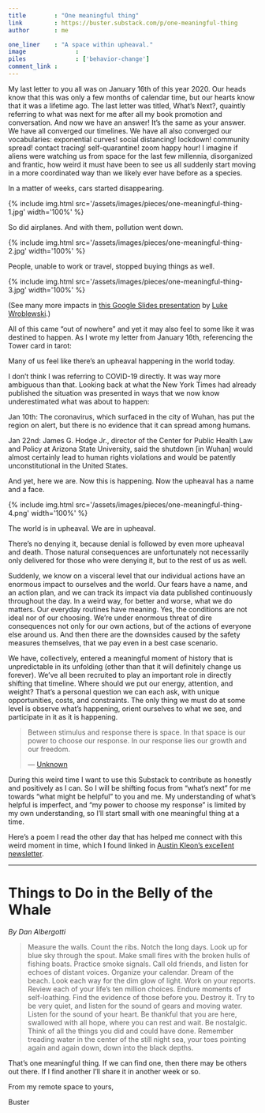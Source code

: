 ```yaml
---
title        : "One meaningful thing"
link         : https://buster.substack.com/p/one-meaningful-thing
author       : me

one_liner    : "A space within upheaval."
image			   : 
piles			   : ['behavior-change']
comment_link : 
---
```


My last letter to you all was on January 16th of this year 2020. Our heads know that this was only a few months of calendar time, but our hearts know that it was a lifetime ago. The last letter was titled, What’s Next?, quaintly referring to what was next for me after all my book promotion and conversation. And now we have an answer! It’s the same as your answer. We have all converged our timelines. We have all also converged our vocabularies: exponential curves! social distancing! lockdown! community spread! contact tracing! self-quarantine! zoom happy hour! I imagine if aliens were watching us from space for the last few millennia, disorganized and frantic, how weird it must have been to see us all suddenly start moving in a more coordinated way than we likely ever have before as a species.

In a matter of weeks, cars started disappearing.

{% include img.html src='/assets/images/pieces/one-meaningful-thing-1.jpg' width='100%' %}

So did airplanes. And with them, pollution went down.

{% include img.html src='/assets/images/pieces/one-meaningful-thing-2.jpg' width='100%' %}

People, unable to work or travel, stopped buying things as well.

{% include img.html src='/assets/images/pieces/one-meaningful-thing-3.jpg' width='100%' %}

(See many more impacts in [this Google Slides presentation](https://docs.google.com/presentation/d/e/2PACX-1vTg9n7VMzj8RqHqPImPHY3oiVjDLFHJRfYJADZh51fddM0-3FBUr_CRDPBaZ_ezUCZikmEA8GibDJYU/pub?slide=id.g72c71d2fdf_0_0) by [Luke Wroblewski](https://twitter.com/lukew).)

All of this came “out of nowhere” and yet it may also feel to some like it was destined to happen. As I wrote my letter from January 16th, referencing the Tower card in tarot:

Many of us feel like there’s an upheaval happening in the world today.

I don’t think I was referring to COVID-19 directly. It was way more ambiguous than that. Looking back at what the New York Times had already published the situation was presented in ways that we now know underestimated what was about to happen:

Jan 10th: The coronavirus, which surfaced in the city of Wuhan, has put the region on alert, but there is no evidence that it can spread among humans.

Jan 22nd: James G. Hodge Jr., director of the Center for Public Health Law and Policy at Arizona State University, said the shutdown [in Wuhan] would almost certainly lead to human rights violations and would be patently unconstitutional in the United States.

And yet, here we are. Now this is happening. Now the upheaval has a name and a face.

{% include img.html src='/assets/images/pieces/one-meaningful-thing-4.png' width='100%' %}

The world is in upheaval. We are in upheaval.

There’s no denying it, because denial is followed by even more upheaval and death. Those natural consequences are unfortunately not necessarily only delivered for those who were denying it, but to the rest of us as well.

Suddenly, we know on a visceral level that our individual actions have an enormous impact to ourselves and the world. Our fears have a name, and an action plan, and we can track its impact via data published continuously throughout the day. In a weird way, for better and worse, what we do matters. Our everyday routines have meaning. Yes, the conditions are not ideal nor of our choosing. We’re under enormous threat of dire consequences not only for our own actions, but of the actions of everyone else around us. And then there are the downsides caused by the safety measures themselves, that we pay even in a best case scenario.

We have, collectively, entered a meaningful moment of history that is unpredictable in its unfolding (other than that it will definitely change us forever). We’ve all been recruited to play an important role in directly shifting that timeline. Where should we put our energy, attention, and weight? That’s a personal question we can each ask, with unique opportunities, costs, and constraints. The only thing we must do at some level is observe what’s happening, orient ourselves to what we see, and participate in it as it is happening.

> Between stimulus and response there is space.
> In that space is our power to choose our response.
> In our response lies our growth and our freedom.
> 
> — [Unknown](https://quoteinvestigator.com/2018/02/18/response/)

During this weird time I want to use this Substack to contribute as honestly and positively as I can. So I will be shifting focus from “what’s next” for me towards “what might be helpful” to you and me. My understanding of what’s helpful is imperfect, and “my power to choose my response” is limited by my own understanding, so I’ll start small with one meaningful thing at a time.

Here’s a poem I read the other day that has helped me connect with this weird moment in time, which I found linked in [Austin Kleon’s excellent newsletter](https://us1.campaign-archive.com/?u=25a34f10515c4e9393e3da856&id=8d7e216e75).

---

# Things to Do in the Belly of the Whale
*By Dan Albergotti*

> Measure the walls. Count the ribs. Notch the long days.
> Look up for blue sky through the spout. Make small fires
> with the broken hulls of fishing boats. Practice smoke signals.
> Call old friends, and listen for echoes of distant voices.
> Organize your calendar. Dream of the beach. Look each way
> for the dim glow of light. Work on your reports. Review
> each of your life’s ten million choices. Endure moments
> of self-loathing. Find the evidence of those before you.
> Destroy it. Try to be very quiet, and listen for the sound
> of gears and moving water. Listen for the sound of your heart.
> Be thankful that you are here, swallowed with all hope,
> where you can rest and wait. Be nostalgic. Think of all
> the things you did and could have done. Remember
> treading water in the center of the still night sea, your toes
> pointing again and again down, down into the black depths.

That’s one meaningful thing. If we can find one, then there may be others out there. If I find another I’ll share it in another week or so.

From my remote space to yours,

Buster